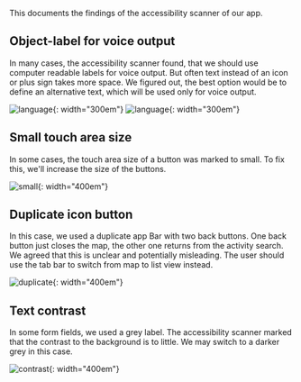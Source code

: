 This documents the findings of the accessibility scanner of our app.

## Object-label for voice output

In many cases, the accessibility  scanner found, that we should use computer readable labels for voice output. But often text instead of an icon or plus sign takes more space. We figured out, the best option would be to define an alternative text, which will be used only for voice output.

![language](../assets/images/accessibility_scanner/language1.png){: width="300em"}
![language](../assets/images/accessibility_scanner/language2.png){: width="300em"}


## Small touch area size

In some cases, the touch area size of a button was marked to small. To fix this, we'll increase the size of the buttons.

![small](../assets/images/accessibility_scanner/small.png){: width="400em"}


## Duplicate icon button

In this case, we used a duplicate app Bar with two back buttons. One back button just closes the map, the other one returns from the activity search.
We agreed that this is unclear and potentially misleading. The user should use the tab bar to switch from map to list view instead.

![duplicate](../assets/images/accessibility_scanner/duplicate.png){: width="400em"}


## Text contrast

In some form fields, we used a grey label. The accessibility scanner marked that the contrast to the background is to little. We may switch to a darker grey in this case.

![contrast](../assets/images/accessibility_scanner/contrast.png){: width="400em"}